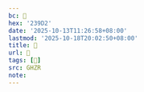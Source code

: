```yaml
---
bc: 𣧒
hex: '239D2'
date: '2025-10-13T11:26:58+08:00'
lastmod: '2025-10-18T20:02:50+08:00'
title: 󰔭
url: 󰔭
tags: [𣧒]
src: GHZR
note:
---
```

